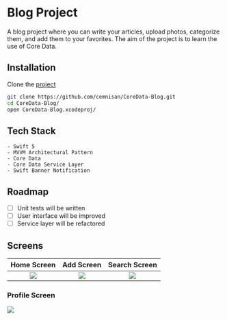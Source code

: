 
# Blog Project
A blog project where you can write your articles, upload photos, categorize them, and add them to your favorites. The aim of the project is to learn the use of Core Data.

## Installation

Clone the [project](https://github.com/cemnisan/CoreData-Blog.git)

```bash
git clone https://github.com/cemnisan/CoreData-Blog.git
cd CoreData-Blog/
open CoreData-Blog.xcodeproj/
```

## Tech Stack
    - Swift 5 
    - MVVM Architectural Pattern
    - Core Data 
    - Core Data Service Layer
    - Swift Banner Notification


## Roadmap
- [ ]  Unit tests will be written
- [ ]  User interface will be improved
- [ ]  Service layer will be refactored
 
## Screens

Home Screen |  Add Screen | Search Screen
:-------------------------: | :-------------------------: | :-------------------------:
![](https://media.giphy.com/media/LPtQzjIhasLKy3ObaZ/giphy.gif) |  ![](https://media.giphy.com/media/2OHB1i7WswJfn421Tb/giphy.gif) | ![](https://media.giphy.com/media/39oTWppIcdEjFVKQNt/giphy.gif)

### Profile Screen 
![](https://media.giphy.com/media/SudwgxL6JBtEQAEJnc/giphy.gif)

